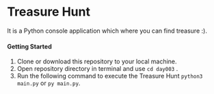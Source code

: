 # Treasure Hunt

It is a Python console application which where you can find treasure :).

#### Getting Started

1. Clone or download this repository to your local machine.
2. Open repository directory in terminal and use `cd day003` .
3. Run the following command to execute the Treasure Hunt `python3 main.py` or `py main.py`.
